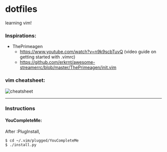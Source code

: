 # dotfiles

learning vim!

### Inspirations:
- ThePrimeagen
  - https://www.youtube.com/watch?v=n9k9scbTuvQ (video guide on getting started with .vimrc)
  - https://github.com/erkrnt/awesome-streamerrc/blob/master/ThePrimeagen/init.vim

### vim cheatsheet:
![cheatsheet](http://www.viemu.com/vi-vim-cheat-sheet.gif)

----------

### Instructions
#### YouCompleteMe:
After :PlugInstall,
```
$ cd ~/.vim/plugged/YouCompleteMe
$ ./install.py
```
